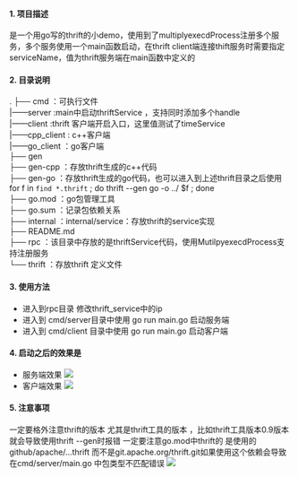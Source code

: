 #### 1. 项目描述
是一个用go写的thrift的小demo，使用到了multiplyexecdProcess注册多个服务，多个服务使用一个main函数启动，在thrift client端连接thift服务时需要指定serviceName，值为thrift服务端在main函数中定义的
#### 2. 目录说明
.
├── cmd  ：可执行文件 <br/>
      |——server :main中启动thriftService ，支持同时添加多个handle <br/>
      |——client :thrift 客户端开启入口，这里值测试了timeService <br/>
         |——cpp_client : c++客户端 <br/>
         |——go_client  ：go客户端 <br/>
├── gen <br/>
├── gen-cpp ：存放thrift生成的c++代码 <br/>
├── gen-go ：存放thrift生成的go代码，也可以进入到上述thrift目录之后使用for f in `find *.thrift` ; do thrift --gen go -o ../ $f ; done  <br/>
├── go.mod ：go包管理工具 <br/>
├── go.sum ：记录包依赖关系 <br/>
├── internal ：internal/service：存放thrift的service实现 <br/>
├── README.md <br/>
├── rpc ：该目录中存放的是thriftService代码，使用MutilpyexecdProcess支持注册服务 <br/>
└── thrift ：存放thrift 定义文件 <br/>

#### 3. 使用方法
* 进入到rpc目录 修改thrift_service中的ip
* 进入到 cmd/server目录中使用 go run main.go 启动服务端
* 进入到 cmd/client 目录中使用 go run main.go 启动客户端
#### 4. 启动之后的效果是
* 服务端效果
![](https://gitee.com/BiAn-MoShangHuaKai/img/raw/master/data/20210117001055.png)
* 客户端效果
![](https://gitee.com/BiAn-MoShangHuaKai/img/raw/master/data/20210117001150.png)
#### 5. 注意事项
一定要格外注意thrift的版本 尤其是thrift工具的版本 ，比如thrift工具版本0.9版本就会导致使用thrift --gen时报错
一定要注意go.mod中thrift的 是使用的github/apache/...thrift 而不是git.apache.org/thrift.git如果使用这个依赖会导致在cmd/server/main.go 中包类型不匹配错误
![](https://gitee.com/BiAn-MoShangHuaKai/img/raw/master/data/20210117002105.png)
